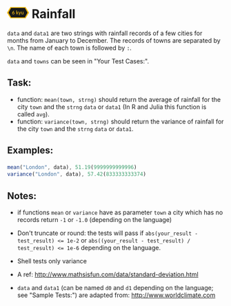 # ![6kyu badge](../.codewars-badges/6kyu.png) Rainfall

`data` and `data1` are two strings with rainfall records of a few cities for months from January to December. The records of towns are separated by `\n`. The name of each town is followed by `:`.

`data` and `towns` can be seen in "Your Test Cases:".

## Task:

-   function: `mean(town, strng)` should return the average of rainfall for the city `town` and the `strng` `data` or `data1` (In R and Julia this function is called `avg`).
-   function: `variance(town, strng)` should return the variance of rainfall for the city `town` and the `strng` `data` or `data1`.

## Examples:

```javascript
mean("London", data), 51.19(9999999999996)
variance("London", data), 57.42(833333333374)
```

## Notes:

-   if functions `mean` or `variance` have as parameter `town` a city which has no records return `-1` or `-1.0` (depending on the language)

-   Don't truncate or round: the tests will pass if `abs(your_result - test_result) <= 1e-2` or `abs((your_result - test_result) / test_result) <= 1e-6` depending on the language.

-   Shell tests only variance

-   A ref: <http://www.mathsisfun.com/data/standard-deviation.html>

-   `data` and `data1` (can be named `d0` and `d1` depending on the language; see "Sample Tests:") are adapted from: <http://www.worldclimate.com>